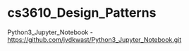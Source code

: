 # cs3610_Design_Patterns
Python3_Jupyter_Notebook - https://github.com/jvdkwast/Python3_Jupyter_Notebook.git
